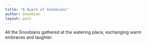 ```yaml
---
title: "A Quark of Snoobians"
author: Snoobian
layout: post
---
```


All the Snoobians gathered at the watering place, exchanging warm embraces and laughter.
